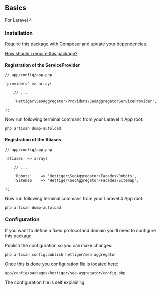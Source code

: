 ## Basics

For Laravel 4

### Installation

Require this package with [Composer](https://getcomposer.org) and update your dependencies.

[How should i require this package?](https://github.com/hettiger/seo-aggregator/blob/master/readme.md#require-with-composer--current-suggestion)

#### Registration of the ServiceProvider

    // app/config/app.php

    'providers' => array(

        // ...

        'Hettiger\SeoAggregator\Providers\SeoAggregatorServiceProvider',

    );

Now run following terminal command from your Laravel 4 App root:

    php artisan dump-autoload

#### Registration of the Aliases

    // app/config/app.php

    'aliases' => array(

        // ...

        'Robots'    => 'Hettiger\SeoAggregator\Facades\Robots',
        'Sitemap'   => 'Hettiger\SeoAggregator\Facades\Sitemap',

    );

Now run following terminal command from your Laravel 4 App root:

    php artisan dump-autoload

### Configuration

If you want to define a fixed protocol and domain you'll need to configure this package.

Publish the configuration so you can make changes:

    php artisan config:publish hettiger/seo-aggregator

Once this is done you configuration file is located here:

    app/config/packages/hettiger/seo-aggregator/config.php

The configuration file is self explaining.

